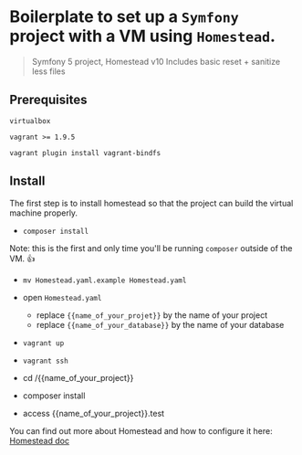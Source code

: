 # Boilerplate to set up a `Symfony` project with a VM using `Homestead`.


> Symfony 5 project, Homestead v10
> Includes basic reset + sanitize less files


## Prerequisites
```
virtualbox

vagrant >= 1.9.5

vagrant plugin install vagrant-bindfs
```

## Install 
The first step is to install homestead so that the project can build the virtual machine properly.

- `composer install`

Note: this is the first and only time you'll be running `composer` outside of the VM. 👍

- `mv Homestead.yaml.example Homestead.yaml`
- open `Homestead.yaml` 
  - replace `{{name_of_your_projet}}` by the name of your project
  - replace `{{name_of_your_database}}` by the name of your database

- `vagrant up`
- `vagrant ssh`
- cd /{{name_of_your_project}}
- composer install
- access {{name_of_your_project}}.test

You can find out more about Homestead and how to configure it here:
[Homestead doc](https://laravel.com/docs/7.x/homestead)


